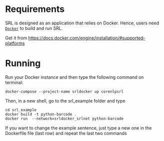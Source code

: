 # Requirements

SRL is designed as an application that relies on Docker. Hence, users need [`Docker`](https://docs.docker.com/) to build and run SRL.

Get it from https://docs.docker.com/engine/installation/#supported-platforms

# Running

Run your Docker instance and then type the following command on terminal:

```
docker-compose --project-name srldocker up corenlpsrl
``` 


Then, in a new shell, go to the srl_example folder and type

```
cd srl_example
docker build -t python-barcode .
docker run  --network=srldocker_srlnet python-barcode
``` 

If you want to change the example sentence, just type a new one in the Dockerfile file (last row) and repeat the last two commands
